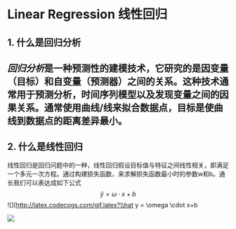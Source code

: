 # Linear Regression 线性回归

## 1. 什么是回归分析
*回归分析*是一种预测性的建模技术，它研究的是因变量（目标）和自变量（预测器）之间的关系。这种技术通常用于预测分析，时间序列模型以及发现变量之间的因果关系。通常使用曲线/线来拟合数据点，目标是使曲线到数据点的距离差异最小。
---
## 2. 什么是线性回归
线性回归是回归问题中的一种，线性回归假设目标值与特征之间线性相关，即满足一个多元一次方程。通过构建损失函数，来求解损失函数最小时的参数w和b。通长我们可以表达成如下公式
$$
\hat y = \omega \cdot x+b
$$
![](http://latex.codecogs.com/gif.latex?\\hat y = \omega \cdot x+b

![](http://latex.codecogs.com/gif.latex?\\sigma=\sqrt{\frac{1}{n}{\sum_{k=1}^n(x_i-\bar{x})^2}})
